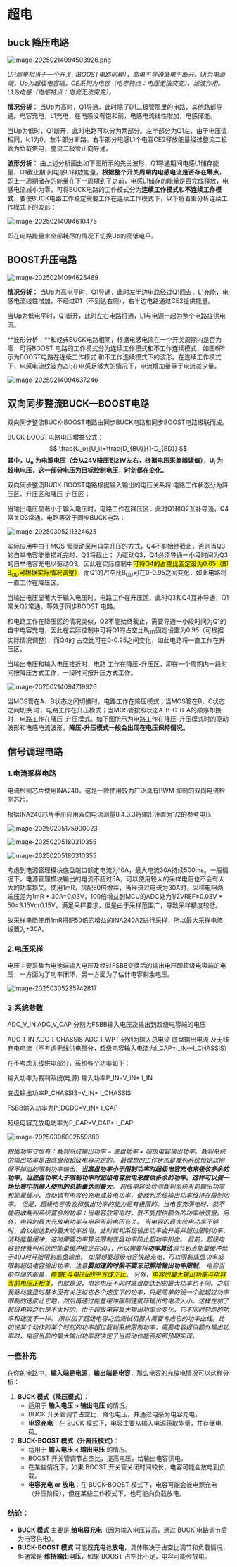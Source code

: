 # 超电

## buck 降压电路

![image-20250214094503926.png](https://github.com/kily-smith/Kily_Power/blob/main/IMAGES/image-20250214094503926.png?raw=true)

*UP那里相当于一个开关（BOOST电路同理），高电平导通低电平断开。Ui为电源端，Uo为超级电容端。CE系列为电容（电容特点：电压无法突变），滤波作用。L1为电感（电感特点：电流无法突变）。*

**情况分析：** 当Up为高时，Q1导通。此时除了D1二极管那里的电路，其他路都导通。电容充电，L1充电，在电感没有饱和前，电感电流线性增加，电感储能。

​		当Up为低时，Q1断开，此时电路可以分为两部分。左半部分为Q1左，由于电压值相同，Ic1为0，左半部分断路。右半部分电感L1个电容CE2释放能量经过整流二极管为负载供电，整流二极管正向导通。

**波形分析：** 由上述分析画出如下图所示的先关波形，Q1导通期间电感L1储存能量，Q1截止期 间电感L1释放能量，**根据整个开关周期内电感电流是否存在零点**，即上一周期储存的能量在下一周期到了之前，电感L1储存的能量是否完成释放，电感电流减小为零，可将BUCK电路的工作模式分为**连续工作模式**和**不连续工作模式**，要使BUCK电路工作稳定需要工作在连续工作模式下，以下将着重分析连续工作模式下的波形：

![image-20250214094610475](https://github.com/kily-smith/Kily_Power/raw/main/IMAGES/image-20250214094610475.png)

即在电路能量未全部耗尽的情况下切换Up的高低电平。



## BOOST升压电路

![image-20250214094625489](https://github.com/kily-smith/Kily_Power/raw/main/IMAGES/image-20250214094625489.png)

**情况分析：** 当Up为高电平时，Q1导通，此时左半边电路经过Q1回去，L1充能，电感电流线性增加，不经过D1（不到达右侧），右半边电路通过CE2提供能量。

​		当Up为低电平时，Q1断开，此时左右电路打通，L1与电源一起为整个电路提供电流。

**波形分析：**和经典BUCK电路相同，根据电感电流在一个开关周期内是否为零，可将BOOST 电路的工作模式分为连续工作模式和不工作连续模式，如图6所示为BOOST电路在连续工作模式 和不工作连续模式下的波形。在连续工作模式下，电感电流纹波为△I;在电感足够大的情况下，电流增加量等于电流减少量。

![image-20250214094637246](https://github.com/kily-smith/Kily_Power/raw/main/IMAGES/image-20250214094637246.png)

## 双向同步整流BUCK—BOOST电路

双向同步整流BUCK-BOOST电路由同步BUCK电路和同步BOOST电路级联而成。

BUCK-BOOST电路电压增益公式：
$$
\frac{U_o}{U_i}=\frac{D_{BU}}{1-D_{BD}}
$$
**其中，U<sub>o</sub> 为电源电压（会从24V降压到21V左右，根据电压采集器读值），U<sub>i</sub> 为超电电压，这一部分电压为目标控制电压，时刻都在变化。**

双向同步整流BUCK-BOOST电路根据输入输出的电压关系将 电路工作状态分为降压区、升压区和降压-升压区；

当输出电压显著小于输入电压时，电路工作在降压区，此时Q1和Q2互补导通，Q4常关Q3常通，电路等效于同步BUCK电路；



![image-20250305211324625](C:\Users\User\AppData\Roaming\Typora\typora-user-images\image-20250305211324625.png)

实际应用中由于MOS 管驱动采用自举升压的方式，Q4不能始终截止，否则当Q3的自举电容能量损耗完时，Q3将截止； 为驱动Q3，Q4必须导通一小段时间为Q3的自举电容充电以驱动Q3。因此在实际控制中<mark>可将Q4的占空比固定设为0.05（即B<sub>OD</sub>可根据实际情况调整）</mark>，而Q1的占空比B<sub>UD</sub>可在0-0.95之间变化，如此电路将一直工作在降压区。

当输出电压显著大于输入电压时，电路工作在升压区，此时Q3和Q4互补导通，Q1常关Q2常通，等效于同步BOOST 电路。

和电路工作在降压区的情况类似，Q2不能始终截止，需要导通一小段时间为Q1的自举电容充电，因此在实际控制中可将Q1的占空比B<sub>UD</sub>固定设置为0.95（可根据实际情况调整），而Q4的 占空比可在0-0.95之间变化，如此电路将一直工作在升压区。

当输出电压和输入电压接近时，电路 工作在降压-升压区，即在一个周期内一段时间按降压方式工作，一段时间按升压方式工作。

![image-20250214094719926](https://github.com/kily-smith/Kily_Power/raw/main/IMAGES/image-20250214094719926.png)

当MOS管在A、B状态之间切换时，电路工作在降压模式；当MOS管在B、C状态之间切换 时，电路工作在升压模式；当MOS管按照状态A-B-C-B-A的顺序却换时，电路工作在降压-升压模式。如下图所示为电路工作在降压-升压模式时的驱动波形和电感电流波形。**降压-升压模式一般会出现在电压保持情况。**

## 信号调理电路

### 1.电流采样电路

 电流检测芯片使用INA240，这是一款使用较为广泛具有PWM 抑制的双向电流检测芯片。

根据INA240芯片手册应用双向电流测量8.4.3.3将输出设置为1/2的参考电压

![image-20250205175900023](https://github.com/kily-smith/Kily_Power/raw/main/IMAGES/image-20250205175900023.png)

![image-20250205180310355](https://github.com/kily-smith/Kily_Power/raw/main/IMAGES/image-20250205180310355.png)

![image-20250205180310355](https://github.com/kily-smith/Kily_Power/raw/main/IMAGES/image-20250205180310355.png)

考虑到电源管理模块底盘端口额定电流为10A，最大电流30A持续500ms。一般情况下，电源管理模块输出的电流不超过5A，可以使用较大的采样电阻也不会有太大的功率损失。使用1mR，搭配50倍增益，当经流过电流为30A时，采样电阻两端压差为1mR * 30A=0.03V，100倍增益到MCU的ADC处为1/2VREF±0.03V * 50=3.15Vor0.15V，满足采样要求，但是由于采样范围广，导致采样精度较低。

故采样电阻使用1mR搭配50倍的增益的INA240A2进行采样，所以最大采样电流设置为±30A。

### 2.电压采样

电压主要采集为电池端输入电压及经过FSBB变换后的输出电压即超级电容端的电压，一方面为了功率闭环，另一方面为了估计电容剩余电压。

![image-20250305235742817](C:\Users\User\AppData\Roaming\Typora\typora-user-images\image-20250305235742817.png)

### 3.系统参数

ADC_V_IN ADC_V_CAP 分别为FSBB输入电压及输出到超级电容端的电压

ADC_I_IN ADC_I_CHASSIS ADC_I_WPT 分别为输入总电流 底盘输出电流 及无线充电电流（不考虑无线供电部分，超级电容输入电流为I_CAP=I_IN—I_CHASSIS）

在不考虑无线供电部分，系统各个功率如下：

输入功率为裁判系统(电源) 输入功率P_IN=V_IN* I_IN

底盘输出功率P_CHASSIS=V_IN* I_CHASSIS

FSBB输入功率为P_DCDC=V_IN* I_CAP

超级电容充放电功率为P_CAP=V_CAP* I_CAP



![image-20250306002559889](C:\Users\User\AppData\Roaming\Typora\typora-user-images\image-20250306002559889.png)

*根据功率守恒有：裁判系统输出功率 = 底盘功率 + 超级电容输出功率。裁判系统的输出功率是由底盘和超级电容决定的。 最理想的工作状态是裁判系统恒定以刚好不掉血的限制功率输出，**当底盘功率小于限制功率时超级电容充电来吸收多余的功率，当底盘功率大于限制功率时超级电容放电来提供多余的功率。这样可以使一场比赛中机器人使用的总能量达到最大**。 超级电容会检测裁判系统当前输出功率和能量缓冲，自动调节电容的充电或放电功率，使裁判系统输出功率维持在限制功率。 但是，超级电容吸收和放出功率的能力是有极限的。当电容充满电时，就不能吸收裁判系统富余的功率；当电容放完电时，就不能提供额外的功率给底盘。另外，电容的最大充放电功率与电容当前电压有关。 当电容的最大放电功率不够时，会以能达到的最大功率放电，此时裁判系统输出功率会升高并超过限制功率，消耗能量缓冲，这时需要功率算法限制底盘功率防止超功率扣血。 目前，超级电容会使裁判系统的能量缓冲稳定在50J，所以需要将**功率算法**调节到当能量缓冲低于40J时开始限制底盘输出。 如果想要超级电容快速充电，可以限制底盘功率或限制超级电容输出功率，注意**要加速的时候不要忘记解除输出功率限制**。 电容当前存储的能量，<mark>能量E与电压u的平方成正比</mark>。 另外，<mark>电容的最大输出功率与电容当前电压正相关</mark>，也就是说，电容电压不同时底盘能达到的最大功率也不同。之前我驱动底盘时基本没有关注过它各个速度下的功率，只是简单的设一个能超过功率限制的速度让它跑，然后再通过能量缓冲限制速度环输出的电流大小。这样在加了超级电容之后是不太好的，由于超级电容最大输出功率会变化，它不同时刻跑的功率和速度不一样。 所以加了超级电容之后测试机器人需要考虑它的功率曲线。比如说某个动作的某个时刻的功率超过裁判系统限制功率，需要电容提供额外输出功率时，电容当前的最大输出功率就决定了当前动作能否按照预期实现。* 



### 一些补充

在你的电路中，**输入端是电源，输出端是电容**，那么电容的充放电情况可以这样分析：

1. **BUCK 模式（降压模式）**：
   - 适用于 **输入电压 > 输出电压** 的情况。
   - BUCK 开关管调节占空比，降低电压，并通过电感为电容充电。
   - **电容充电**：在 BUCK 模式下，电容主要从输入电源获取能量，并存储电荷。
2. **BUCK-BOOST 模式（升降压模式）**：
   - 适用于 **输入电压 < 输出电压** 的情况。
   - BOOST 开关管调节占空比，提高电压，给输出电容供电。
   - 在某些情况下，如果 BOOST 开关管关闭时间较长，电容可能会放电到负载。
   - **电容充电 or 放电**：在 BUCK-BOOST 模式下，电容可能会被电源充电（升压阶段），但在某些工作模式下，也可能向负载放电。

### 结论：

- **BUCK 模式** 主要是 **给电容充电**（因为输入电压较高，通过 BUCK 电路调节后为电容供电）。
- **BUCK-BOOST 模式** 可能既**充电**也**放电**，具体取决于占空比调节和负载情况，但通常是 **维持输出电压**，如果 BOOST 占空比不足，电容可能会放电。
